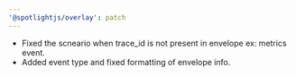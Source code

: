 ```yaml
---
'@spotlightjs/overlay': patch
---
```


- Fixed the scneario when trace_id is not present in envelope ex: metrics event.
- Added event type and fixed formatting of envelope info.
